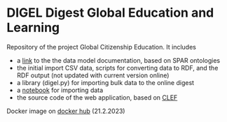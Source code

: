 # DIGEL Digest Global Education and Learning

Repository of the project Global Citizenship Education. It includes

 - a [link](https://docs.google.com/document/d/1i7TSVdkjcplfeoHApjevW0dHa7foadMftK1ftLwGCkA/edit?usp=sharing) to the the data model documentation, based on SPAR ontologies
 - the initial import CSV data, scripts for converting data to RDF, and the RDF output (not updated with current version online)
 - a library (digel.py) for importing bulk data to the online digest
 - a [notebook](https://colab.research.google.com/drive/1CfMNPTn4Z2Lb2ewwM6-hwFqIZb3EJeez?usp=sharing) for importing data
 - the source code of the web application, based on [CLEF](https://polifonia-project.github.io/clef/)

Docker image on [docker hub](https://hub.docker.com/repository/docker/marilenadaquino/digestgel/) (21.2.2023)
